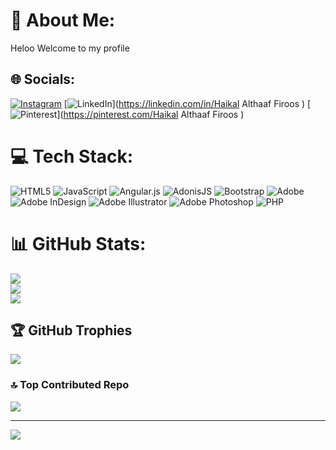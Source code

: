 # 💫 About Me:
Heloo Welcome to my profile


## 🌐 Socials:
[![Instagram](https://img.shields.io/badge/Instagram-%23E4405F.svg?logo=Instagram&logoColor=white)](https://instagram.com/haikl_alt) [![LinkedIn](https://img.shields.io/badge/LinkedIn-%230077B5.svg?logo=linkedin&logoColor=white)](https://linkedin.com/in/Haikal Althaaf Firoos ) [![Pinterest](https://img.shields.io/badge/Pinterest-%23E60023.svg?logo=Pinterest&logoColor=white)](https://pinterest.com/Haikal Althaaf Firoos ) 

# 💻 Tech Stack:
![HTML5](https://img.shields.io/badge/html5-%23E34F26.svg?style=for-the-badge&logo=html5&logoColor=white) ![JavaScript](https://img.shields.io/badge/javascript-%23323330.svg?style=for-the-badge&logo=javascript&logoColor=%23F7DF1E) ![Angular.js](https://img.shields.io/badge/angular.js-%23E23237.svg?style=for-the-badge&logo=angularjs&logoColor=white) ![AdonisJS](https://img.shields.io/badge/adonisjs-%23220052.svg?style=for-the-badge&logo=adonisjs&logoColor=white) ![Bootstrap](https://img.shields.io/badge/bootstrap-%238511FA.svg?style=for-the-badge&logo=bootstrap&logoColor=white) ![Adobe](https://img.shields.io/badge/adobe-%23FF0000.svg?style=for-the-badge&logo=adobe&logoColor=white) ![Adobe InDesign](https://img.shields.io/badge/Adobe%20InDesign-49021F?style=for-the-badge&logo=adobeindesign&logoColor=FF3366) ![Adobe Illustrator](https://img.shields.io/badge/adobe%20illustrator-%23FF9A00.svg?style=for-the-badge&logo=adobe%20illustrator&logoColor=white) ![Adobe Photoshop](https://img.shields.io/badge/adobe%20photoshop-%2331A8FF.svg?style=for-the-badge&logo=adobe%20photoshop&logoColor=white) ![PHP](https://img.shields.io/badge/php-%23777BB4.svg?style=for-the-badge&logo=php&logoColor=white)
# 📊 GitHub Stats:
![](https://github-readme-stats.vercel.app/api?username=Haikalalthaaf999&theme=dark&hide_border=false&include_all_commits=false&count_private=false)<br/>
![](https://nirzak-streak-stats.vercel.app/?user=Haikalalthaaf999&theme=dark&hide_border=false)<br/>
![](https://github-readme-stats.vercel.app/api/top-langs/?username=Haikalalthaaf999&theme=dark&hide_border=false&include_all_commits=false&count_private=false&layout=compact)

## 🏆 GitHub Trophies
![](https://github-profile-trophy.vercel.app/?username=Haikalalthaaf999&theme=radical&no-frame=false&no-bg=true&margin-w=4)

### 🔝 Top Contributed Repo
![](https://github-contributor-stats.vercel.app/api?username=Haikalalthaaf999&limit=5&theme=dark&combine_all_yearly_contributions=true)

---
[![](https://visitcount.itsvg.in/api?id=Haikalalthaaf999&icon=0&color=0)](https://visitcount.itsvg.in)

<!-- Proudly created with GPRM ( https://gprm.itsvg.in ) -->
